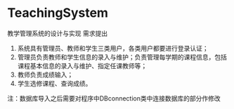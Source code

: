 # TeachingSystem
教学管理系统的设计与实现
需求提出
1)	系统具有管理员、教师和学生三类用户，各类用户都要进行登录认证；
2)	管理员负责教师和学生信息的录入与维护；负责管理每学期的课程信息，包括课程基本信息的录入与维护、指定任课教师等；
3)	教师负责成绩输入；
4)	学生选修课程、查询成绩。

注：数据库导入之后需要对程序中DBconnection类中连接数据库的部分作修改

